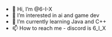 - 👋 Hi, I’m @6-I-X
- 👀 I’m interested in ai and game dev
- 🌱 I’m currently learning Java and C++
- 📫 How to reach me - discord is 6_I_X

<!---
6-I-X/6-I-X is a ✨ special ✨ repository because its `README.md` (this file) appears on your GitHub profile.
You can click the Preview link to take a look at your changes.
--->

